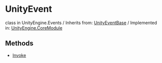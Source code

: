 # UnityEvent
class in UnityEngine.Events
 / Inherits from: <a href="https://docs.unity3d.com/6000.0/Documentation/ScriptReference/UnityEventBase.html">UnityEventBase</a> / Implemented in: <a href="https://docs.unity3d.com/6000.0/Documentation/ScriptReference/UnityEngine.CoreModule.html">UnityEngine.CoreModule</a>
## Methods
- <a href="https://docs.unity3d.com/6000.0/Documentation/ScriptReference/UnityEvent.Invoke.html">Invoke</a>
